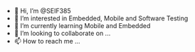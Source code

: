 - 👋 Hi, I’m @SEIF385
- 👀 I’m interested in Embedded, Mobile and Software Testing 
- 🌱 I’m currently learning Mobile and Embedded
- 💞️ I’m looking to collaborate on ...
- 📫 How to reach me ...

<!---
SEIF385/SEIF385 is a ✨ special ✨ repository because its `README.md` (this file) appears on your GitHub profile.
You can click the Preview link to take a look at your changes.
--->
